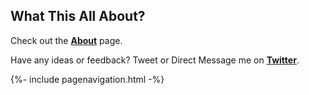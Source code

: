 ## What This All About?

Check out the [**About**](/about/) page.

Have any ideas or feedback? Tweet or Direct Message me on [**Twitter**](https://www.twitter.com/4A616D6573/).

{%- include pagenavigation.html -%}
